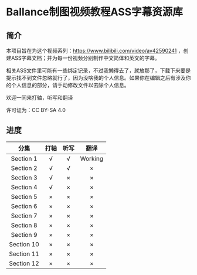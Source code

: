 # Ballance制图视频教程ASS字幕资源库

## 简介

本项目旨在为这个视频系列：https://www.bilibili.com/video/av42590241 ，创建ASS字幕文档；并为每一份视频分别制作中文简体和英文的字幕。

相关ASS文件里可能有一些绑定记录，不过我懒得去了，就放那了，下载下来要是提示找不到文件忽略就行了，因为没啥我的个人信息。如果你在编辑之后有涉及你的个人信息的部分，请手动修改文件以去除个人信息。

欢迎一同来打轴，听写和翻译

许可证为：CC BY-SA 4.0

## 进度

|分集|打轴|听写|翻译|
|:---:|:---:|:---:|:---:|
|Section 1|√|√|Working|
|Section 2|√|√|×|
|Section 3|√|×|×|
|Section 4|√|×|×|
|Section 5|×|×|×|
|Section 6|×|×|×|
|Section 7|×|×|×|
|Section 8|×|×|×|
|Section 9|×|×|×|
|Section 10|×|×|×|
|Section 11|×|×|×|
|Section 12|×|×|×|